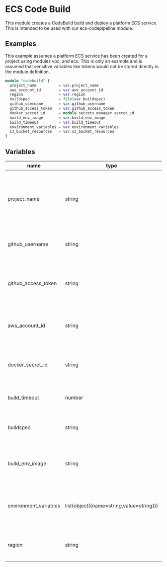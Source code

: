 # ECS Code Build

This module creates a CodeBuild build and deploy a platform ECS service. This is intended to be used with our ecs-codepipeline module.

## Examples

This example assumes a platform ECS service has been created for a project using modules vpc, and ecs. This is only an example and is assumed that sensitive variables like tokens would not be stored directly in the module definition.

```terraform
module "codebuild" {
  project_name          = var.project_name
  aws_account_id        = var.aws_account_id
  region                = var.region
  buildspec             = file(var.buildspec)
  github_username       = var.github_username
  github_access_token   = var.github_access_token
  docker_secret_id      = module.secrets_manager.secret_id
  build_env_image       = var.build_env_image
  build_timeout         = var.build_timeout
  environment_variables = var.environment_variables
  s3_bucket_resources   = var.s3_bucket_resources
}
```

## Variables

| name | type | default | description |
| --- | --- | --- | --- |
| project_name | string | `N/A` | (Mandatory) Name of project used for naming all resources. Maximum 41 characters. |
| github_username | string | `aibsgithub` | (Optional) GitHub service account username. |
| github_access_token | string | `N/A` | GitHub personal access token for nuget package access. |
| aws_account_id | string | `N/A` | (Mandatory) AWS account id where ecs service is deployed. |
| docker_secret_id | string | `N/A` | (Mandatory) The secret id of where docker credentials are stored. |
| build_timeout | number | `10` | (Optional) Timeout for build in minutes. |
| buildspec | string | `N/A` | (Mandatory) File contents of the buildspec. |
| build_env_image | string | `aws/codebuild/standard:7.0` | (Optional) Docker image to use for this build project. |
| environment_variables | list(object({name=string,value=string})) | `[]` | (Optional) List of additional environment variables to pass to build. |
| region | string | `N/A` | (Mandatory) AWS region where secret will be stored. |

